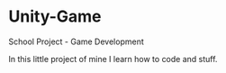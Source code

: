 # Unity-Game
School Project - Game Development

In this little project of mine I learn how to code and stuff.


